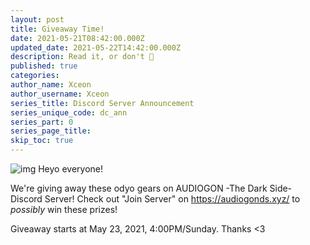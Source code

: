 ```yaml
---
layout: post
title: Giveaway Time!
date: 2021-05-21T08:42:00.000Z
updated_date: 2021-05-22T14:42:00.000Z
description: Read it, or don't 🤷
published: true
categories:
author_name: Xceon
author_username: Xceon
series_title: Discord Server Announcement
series_unique_code: dc_ann
series_part: 0
series_page_title: 
skip_toc: true
---
```

![img](https://i.postimg.cc/CxxvNCJ0/audiogon-banner-entry-2.png)
Heyo everyone!

We're giving away these odyo gears on AUDIOGON -The Dark Side- Discord Server!
Check out "Join Server" on https://audiogonds.xyz/ to *possibly* win these prizes!

Giveaway starts at May 23, 2021, 4:00PM/Sunday.
Thanks <3
